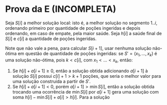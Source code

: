# Prova da E (INCOMPLETA)

Seja $S[i]$ a melhor solução local: isto é, a melhor solução no segmento $1..i$, ordenando primeiro por quantidade de poções ingeridas e depois ordenando, em caso de empate, pela maior saúde. Seja $h[i]$ a saúde final de $S[i]$ e $c[i]$ a quantidade de poções ingeridas.

Note que não vale a pena, para calcular $S[i + 1]$, usar nenhuma solução não-ótima em questão de quantidade de poções ingeridas: se $S' = (x_1, \dotsc, x_k)$ é uma solução não-ótima, pois $k < c[i]$, com $x_1 < \dotsc < x_k$, então:

1. Se $h[i] + a[i + 1] \geq 0$, então a solução obtida adicionando $a[i + 1]$ à solução $S[i]$ possui $c[i] + 1 > k + 1$ poções, que seria o melhor valor para uma solução construída a partir de $S'$.
2. Se $h[i] + a[i + 1] < 0$, porém $a[i + 1] > \min S[i]$, então a solução obtida trocando uma ocorrência de $\min S[i]$ por $a[i + 1]$ gera uma solução com soma $h[i] - \min S[i] + a[i] > h[i]$. Para a solução    
